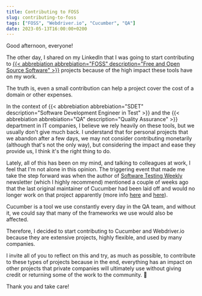```yaml
---
title: Contributing to FOSS
slug: contributing-to-foss
tags: ["FOSS", "Webdriver.io", "Cucumber", "QA"]
date: 2023-05-13T16:00:00+0200
---
```


Good afternoon, everyone!

The other day, I shared on my LinkedIn that I was going to start contributing to [{{< abbrebiation abbrebiation="FOSS" description="Free and Open Source Software" >}}](https://en.wikipedia.org/wiki/Free_and_open-source_software) projects because of the high impact these tools have on my work.

The truth is, even a small contribution can help a project cover the cost of a domain or other expenses.

In the context of {{< abbrebiation abbrebiation="SDET" description="Software Development Engineer in Test" >}} and the {{< abbrebiation abbrebiation="QA" description="Quality Assurance" >}} department in IT companies, I believe we rely heavily on these tools, but we usually don't give much back. I understand that for personal projects that we abandon after a few days, we may not consider contributing monetarily (although that's not the only way), but considering the impact and ease they provide us, I think it's the right thing to do.

Lately, all of this has been on my mind, and talking to colleagues at work, I feel that I'm not alone in this opinion. The triggering event that made me take the step forward was when the author of [Software Testing Weekly](https://softwaretestingweekly.com) newsletter (which I highly recommend) mentioned a couple of weeks ago that the last original maintainer of Cucumber had been laid off and would no longer work on that project apparently (more info [here](https://softwaretestingweekly.com/issues/166) and [here](https://mattwynne.net/new-beginning)).

Cucumber is a tool we use constantly every day in the QA team, and without it, we could say that many of the frameworks we use would also be affected.

Therefore, I decided to start contributing to Cucumber and Webdriver.io because they are extensive projects, highly flexible, and used by many companies.

I invite all of you to reflect on this and try, as much as possible, to contribute to these types of projects because in the end, everything has an impact on other projects that private companies will ultimately use without giving credit or returning some of the work to the community. 🥺

Thank you and take care!

